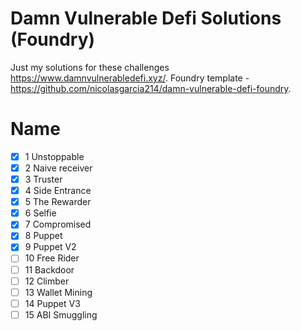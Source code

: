 # Damn Vulnerable Defi Solutions (Foundry)

Just my solutions for these challenges https://www.damnvulnerabledefi.xyz/. Foundry template - https://github.com/nicolasgarcia214/damn-vulnerable-defi-foundry.

# Name

- [x] 1 Unstoppable
- [x] 2 Naive receiver
- [x] 3 Truster
- [x] 4 Side Entrance
- [x] 5 The Rewarder
- [x] 6 Selfie
- [x] 7 Compromised
- [x] 8 Puppet
- [x] 9 Puppet V2
- [ ] 10 Free Rider
- [ ] 11 Backdoor
- [ ] 12 Climber
- [ ] 13 Wallet Mining
- [ ] 14 Puppet V3
- [ ] 15 ABI Smuggling
